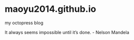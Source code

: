 # maoyu2014.github.io
my octopress blog

It always seems impossible until it’s done. - Nelson Mandela
